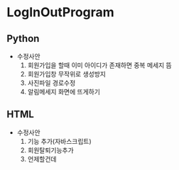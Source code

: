 # LogInOutProgram


## Python
- 수정사안
  1. 회원가입을 할때 이미 아이디가 존재하면 중복 메세지 뜸
  2. 회원가입창 무작위로 생성방지
  3. 사진파일 경로수정
  4. 알림메세지 화면에 뜨게하기


## HTML
- 수정사안
  1. 기능 추가(자바스크립트)
  2. 회원탈퇴기능추가
  3. 언제할건데
